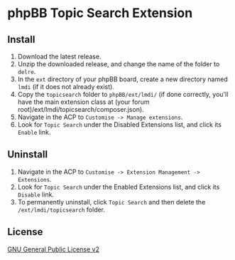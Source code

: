# phpBB Topic Search Extension

## Install

1. Download the latest release.
2. Unzip the downloaded release, and change the name of the folder to `delre`.
3. In the `ext` directory of your phpBB board, create a new directory named `lmdi` (if it does not already exist).
4. Copy the `topicsearch` folder to `phpBB/ext/lmdi/` (if done correctly, you'll have the main extension class at (your forum root)/ext/lmdi/topicsearch/composer.json).
5. Navigate in the ACP to `Customise -> Manage extensions`.
6. Look for `Topic Search` under the Disabled Extensions list, and click its `Enable` link.

## Uninstall

1. Navigate in the ACP to `Customise -> Extension Management -> Extensions`.
2. Look for `Topic Search` under the Enabled Extensions list, and click its `Disable` link.
3. To permanently uninstall, click `Topic Search` and then delete the `/ext/lmdi/topicsearch` folder.

## License
[GNU General Public License v2](http://opensource.org/licenses/GPL-2.0)

